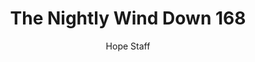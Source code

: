 ---
image: /assets/img/nwd/168_nwd_acts_10_34_b_nlt.png
title: The Nightly Wind Down 168
number: 168
categories:
  - The Nightly Wind Down
author: Hope Staff
notes: The Nightly Wind Down 168
embed: >-
  EMBED_GOES_HERE
transcript: >-
  SOME LINES OF TEXT START HERE
---